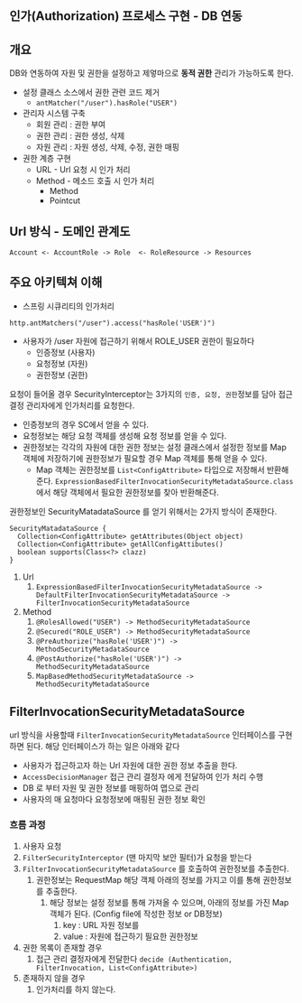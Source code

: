## 인가(Authorization) 프로세스 구현 - DB 연동

## 개요
DB와 연동하여 자원 및 권한을 설정하고 제엏마으로 **동적 권한** 관리가 가능하도록 한다.

- 설정 클래스 소스에서 권한 관련 코드 제거
  - ```antMatcher("/user").hasRole("USER")```
- 관리자 시스템 구축
  - 회원 관리 : 권한 부여
  - 권한 관리 : 권한 생성, 삭제
  - 자원 관리 : 자원 생성, 삭제, 수정, 권한 매핑
- 권한 계층 구현
  - URL - Url 요청 시 인가 처리
  - Method - 메소드 호출 시 인가 처리
    - Method
    - Pointcut

## Url 방식 - 도메인 관계도
```
Account <- AccountRole -> Role  <- RoleResource -> Resources
```

## 주요 아키텍쳐 이해

- 스프링 시큐리티의 인가처리
```
http.antMatchers("/user").access("hasRole('USER')")
```
- 사용자가 /user 자원에 접근하기 위해서 ROLE_USER 권한이 필요하다
  - 인증정보 (사용자)
  - 요청정보 (자원)
  - 권한정보 (권한)

요청이 들어올 경우 SecurityInterceptor는 3가지의 ```인증, 요청, 권한```정보를 담아 접근 결정 관리자에게 인가처리를 요청한다.

- 인증정보의 경우 SC에서 얻을 수 있다.
- 요청정보는 해당 요청 객체를 생성해 요청 정보를 얻을 수 있다.
- 권한정보는 각각의 자원에 대한 권한 정보는 설정 클래스에서 설정한 정보를 Map 객체에 저장하기에 권한정보가 필요할 경우 Map 객체를 통해 얻을 수 있다.
  - Map 객체는 권한정보를 ```List<ConfigAttribute>``` 타입으로 저장해서 반환해준다.
    ```ExpressionBasedFilterInvocationSecurityMetadataSource.class``` 에서 해당 객체에서 필요한 권한정보를 찾아 반환해준다.

권한정보인 SecurityMatadataSource 를 얻기 위해서는 2가지 방식이 존재한다.
```
SecurityMatadataSource {
  Collection<ConfigAttribute> getAttributes(Object object)
  Collection<ConfigAttribute> getAllConfigAttibutes()
  boolean supports(Class<?> clazz)
}
```

1. Url
   1. ```ExpressionBasedFilterInvocationSecurityMetadataSource -> DefaultFilterInvocationSecurityMetadataSource -> FilterInvocationSecurityMetadataSource```  
2. Method
   1. ```@RolesAllowed("USER") -> MethodSecurityMetadataSource``` 
   2. ```@Secured("ROLE_USER") -> MethodSecurityMetadataSource```
   3. ```@PreAuthorize("hasRole('USER')") -> MethodSecurityMetadataSource```
   4. ```@PostAuthorize("hasRole('USER')") -> MethodSecurityMetadataSource```
   5. ```MapBasedMethodSecurityMetadataSource -> MethodSecurityMetadataSource```

## FilterInvocationSecurityMetadataSource
url 방식을 사용할때 ```FilterInvocationSecurityMetadataSource``` 인터페이스를 구현하면 된다. 해당 인터페이스가 하는 일은 아래와 같다
  - 사용자가 접근하고자 하는 Url 자원에 대한 권한 정보 추출을 한다.
  - ```AccessDecisionManager``` 접근 관리 결정자 에게 전달하여 인가 처리 수행
  - DB 로 부터 자원 및 권한 정보를 매핑하여 맵으로 관리
  - 사용자의 매 요청마다 요청정보에 매핑된 권한 정보 확인
  
### 흐름 과정

1. 사용자 요청
2. ```FilterSecurityInterceptor``` (맨 마지막 보안 필터)가 요청을 받는다
3. ```FilterInvocationSecurityMetadataSource``` 를 호출하여 권한정보를 추출한다.
   1. 권한정보는 RequestMap 해당 객체 아래의 정보를 가지고 이를 통해 권한정보를 추출한다.
      1. 해당 정보는 설정 정보를 통해 가져올 수 있으며, 아래의 정보를 가진 Map객체가 된다. (Config file에 작성한 정보 or DB정보)
         1. key : URL 자원 정보를 
         2. value : 자원에 접근하기 필요한 권한정보
4. 권한 목록이 존재할 경우
   1. 접근 관리 결정자에게 전달한다 ```decide (Authentication, FilterInvocation, List<ConfigAttribute>)```
5. 존재하지 않을 경우
   1. 인가처리를 하지 않는다.